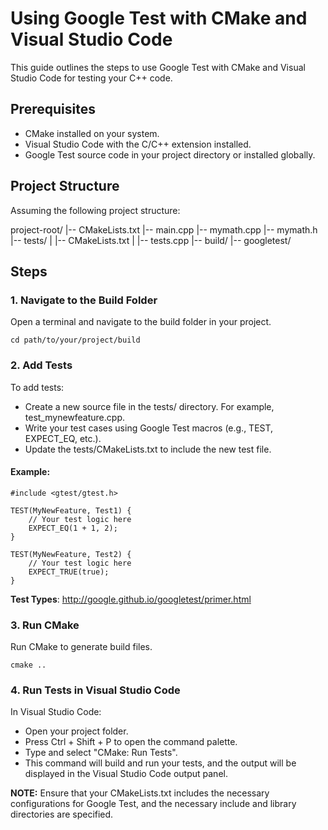 # Using Google Test with CMake and Visual Studio Code

This guide outlines the steps to use Google Test with CMake and Visual Studio Code for testing your C++ code.

## Prerequisites

- CMake installed on your system.
- Visual Studio Code with the C/C++ extension installed.
- Google Test source code in your project directory or installed globally.

## Project Structure

Assuming the following project structure:

project-root/
|-- CMakeLists.txt
|-- main.cpp
|-- mymath.cpp
|-- mymath.h
|-- tests/
| |-- CMakeLists.txt
| |-- tests.cpp
|-- build/
|-- googletest/


## Steps

### 1. Navigate to the Build Folder

Open a terminal and navigate to the build folder in your project.

```cd path/to/your/project/build```

### 2. Add Tests

To add tests:

 - Create a new source file in the tests/ directory. For example, test_mynewfeature.cpp.
 - Write your test cases using Google Test macros (e.g., TEST, EXPECT_EQ, etc.).
 - Update the tests/CMakeLists.txt to include the new test file.

#### Example:
```
#include <gtest/gtest.h>

TEST(MyNewFeature, Test1) {
    // Your test logic here
    EXPECT_EQ(1 + 1, 2);
}

TEST(MyNewFeature, Test2) {
    // Your test logic here
    EXPECT_TRUE(true);
}
```

<b>Test Types</b>: http://google.github.io/googletest/primer.html

 ### 3. Run CMake

Run CMake to generate build files.

```
cmake ..
````

### 4. Run Tests in Visual Studio Code
In Visual Studio Code:

- Open your project folder.
- Press Ctrl + Shift + P to open the command palette.
- Type and select "CMake: Run Tests".
- This command will build and run your tests, and the output will be displayed in the Visual Studio Code output panel.

<b>NOTE:</b> Ensure that your CMakeLists.txt includes the necessary configurations for Google Test, and the necessary include and library directories are specified.
